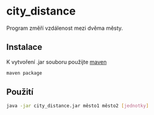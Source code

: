 # city_distance
Program změří vzdálenost mezi dvěma městy.

## Instalace
K vytvoření .jar souboru použijte [maven](https://maven.apache.org/)
```bash
maven package
```
## Použití

```bash
java -jar city_distance.jar město1 město2 [jednotky]
```
